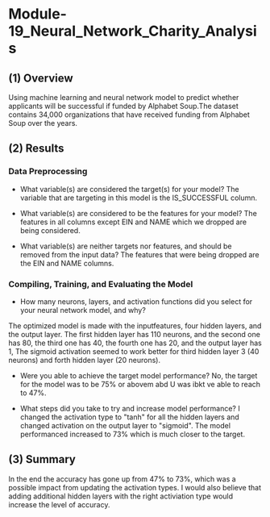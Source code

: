 # Module-19_Neural_Network_Charity_Analysis

## (1) Overview 
Using machine learning and neural network model to predict whether applicants will be successful if funded by Alphabet Soup.The dataset contains 34,000 organizations that have received funding from Alphabet Soup over the years.

## (2) Results                                                                     

### Data Preprocessing

- What variable(s) are considered the target(s) for your model?
The variable that are targeting in this model is the IS_SUCCESSFUL column.

- What variable(s) are considered to be the features for your model?
The features in all columns except EIN and NAME which we dropped are being considered.

- What variable(s) are neither targets nor features, and should be removed from the input data?
The features that were being dropped are the EIN and NAME columns. 

### Compiling, Training, and Evaluating the Model

- How many neurons, layers, and activation functions did you select for your neural network model, and why?

The optimized model is made with the inputfeatures, four hidden layers, and the output layer. The first hidden layer has 110 neurons, and the second one has 80, the third one has 40, the fourth one has 20, and the output layer has 1, The sigmoid activation seemed to work better for third hidden layer 3 (40 neurons) and forth hidden layer (20 neurons).

- Were you able to achieve the target model performance?
No, the target for the model was to be 75% or abovem abd U was ibkt ve able to reach to 47%.

- What steps did you take to try and increase model performance?
I changed the activation type to "tanh" for all the hidden layers and changed activation on the output layer to "sigmoid". The model performanced increased to 73% which is much closer to the target. 

## (3) Summary    
In the end the accuracy has gone up from 47% to 73%, which was a possible impact from updating the activation types. I would also believe that adding additional hidden layers with the right activiation type would increase the level of accuracy.




